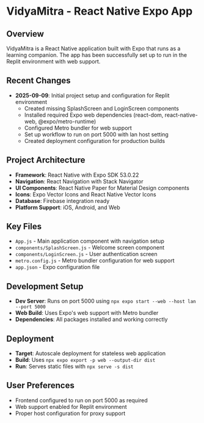 # VidyaMitra - React Native Expo App

## Overview
VidyaMitra is a React Native application built with Expo that runs as a learning companion. The app has been successfully set up to run in the Replit environment with web support.

## Recent Changes
- **2025-09-09**: Initial project setup and configuration for Replit environment
  - Created missing SplashScreen and LoginScreen components
  - Installed required Expo web dependencies (react-dom, react-native-web, @expo/metro-runtime)
  - Configured Metro bundler for web support
  - Set up workflow to run on port 5000 with lan host setting
  - Created deployment configuration for production builds

## Project Architecture
- **Framework**: React Native with Expo SDK 53.0.22
- **Navigation**: React Navigation with Stack Navigator
- **UI Components**: React Native Paper for Material Design components
- **Icons**: Expo Vector Icons and React Native Vector Icons
- **Database**: Firebase integration ready
- **Platform Support**: iOS, Android, and Web

## Key Files
- `App.js` - Main application component with navigation setup
- `components/SplashScreen.js` - Welcome screen component
- `components/LoginScreen.js` - User authentication screen
- `metro.config.js` - Metro bundler configuration for web support
- `app.json` - Expo configuration file

## Development Setup
- **Dev Server**: Runs on port 5000 using `npx expo start --web --host lan --port 5000`
- **Web Build**: Uses Expo's web support with Metro bundler
- **Dependencies**: All packages installed and working correctly

## Deployment
- **Target**: Autoscale deployment for stateless web application
- **Build**: Uses `npx expo export -p web --output-dir dist`
- **Run**: Serves static files with `npx serve -s dist`

## User Preferences
- Frontend configured to run on port 5000 as required
- Web support enabled for Replit environment
- Proper host configuration for proxy support
